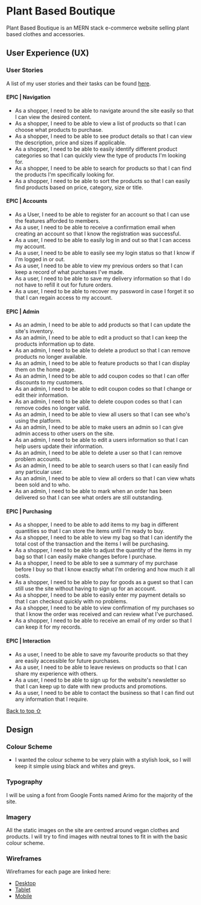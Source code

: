 # Plant Based Boutique

Plant Based Boutique is an MERN stack e-commerce website selling plant based clothes and accessories.

## User Experience (UX)

### User Stories

A list of my user stories and their tasks can be found [here](*).

#### EPIC | Navigation
- As a shopper, I need to be able to navigate around the site easily so that I can view the desired content.
- As a shopper, I need to be able to view a list of products so that I can choose what products to purchase.
- As a shopper, I need to be able to see product details so that I can view the description, price and sizes if applicable.
- As a shopper, I need to be able to easily identify different product categories so that I can quickly view the type of products I'm looking for.
- As a shopper, I need to be able to search for products so that I can find the products I'm specifically looking for.
- As a shopper, I need to be able to sort the products so that I can easily find products based on price, category, size or title.

#### EPIC | Accounts
- As a User, I need to be able to register for an account so that I can use the features afforded to members.
- As a user, I need to be able to receive a confirmation email when creating an account so that I know the registration was successful.
- As a user, I need to be able to easily log in and out so that I can access my account.
- As a user, I need to be able to easily see my login status so that I know if I'm logged in or out.
- As a user, I need to be able to view my previous orders so that I can keep a record of what purchases I've made.
- As a user, I need to be able to save my delivery information so that I do not have to refill it out for future orders.
- As a user, I need to be able to recover my password in case I forget it so that I can regain access to my account.

#### EPIC | Admin
- As an admin, I need to be able to add products so that I can update the site's inventory.
- As an admin, I need to be able to edit a product so that I can keep the products information up to date.
- As an admin, I need to be able to delete a product so that I can remove products no longer available.
- As an admin, I need to be able to feature products so that I can display them on the home page.
- As an admin, I need to be able to add coupon codes so that I can offer discounts to my customers.
- As an admin, I need to be able to edit coupon codes so that I change or edit their information.
- As an admin, I need to be able to delete coupon codes so that I can remove codes no longer valid.
- As an admin, I need to be able to view all users so that I can see who's using the platform.
- As an admin, I need to be able to make users an admin so I can give admin access to other users on the site.
- As an admin, I need to be able to edit a users information so that I can help users update their information.
- As an admin, I need to be able to delete a user so that I can remove problem accounts.
- As an admin, I need to be able to search users so that I can easily find any particular user.
- As an admin, I need to be able to view all orders so that I can view whats been sold and to who.
- As an admin, I need to be able to mark when an order has been delivered so that I can see what orders are still outstanding.

#### EPIC | Purchasing
- As a shopper, I need to be able to add items to my bag in different quantities so that I can store the items until I'm ready to buy.
- As a shopper, I need to be able to view my bag so that I can identify the total cost of the transaction and the items I will be purchasing.
- As a shopper, I need to be able to adjust the quantity of the items in my bag so that I can easily make changes before I purchase.
- As a shopper, I need to be able to see a summary of my purchase before I buy so that I know exactly what I'm ordering and how much it all costs.
- As a shopper, I need to be able to pay for goods as a guest so that I can still use the site without having to sign up for an account.
- As a shopper, I need to be able to easily enter my payment details so that I can checkout quickly with no problems.
- As a shopper, I need to be able to view confirmation of my purchases so that I know the order was received and can review what I've purchased.
- As a shopper, I need to be able to receive an email of my order so that I can keep it for my records.


#### EPIC | Interaction
- As a user, I need to be able to save my favourite products so that they are easily accessible for future purchases.
- As a user, I need to be able to leave reviews on products so that I can share my experience with others.
- As a user, I need to be able to sign up for the website's newsletter so that I can keep up to date with new products and promotions.
- As a user, I need to be able to contact the business so that I can find out any information that I require.

[Back to top ⇧](#plant-based-boutique)

## Design

### Colour Scheme

- I wanted the colour scheme to be very plain with a stylish look, so I will keep it simple using black and whites and greys.  

### Typography 

I will be using a font from Google Fonts named Arimo for the majority of the site.

### Imagery

All the static images on the site are centred around vegan clothes and products. I will try to find images with neutral tones to fit in with the basic colour scheme. 

### Wireframes

Wireframes for each page are linked here:

* [Desktop](src/assets/wireframes/pbb-desktop.pdf)
* [Tablet](src/assets/wireframes/pbb-tablet.pdf)
* [Mobile](src/assets/wireframes/pbb-mobile.pdf)
